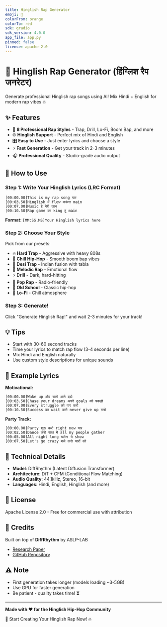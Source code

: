```yaml
---
title: Hinglish Rap Generator
emoji: 🎤
colorFrom: orange
colorTo: red
sdk: gradio
sdk_version: 4.0.0
app_file: app.py
pinned: false
license: apache-2.0
---
```


# 🎤 Hinglish Rap Generator (हिंग्लिश रैप जनरेटर)

Generate professional Hinglish rap songs using AI! Mix Hindi + English for modern rap vibes 🔥

## ✨ Features

- 🎵 **8 Professional Rap Styles** - Trap, Drill, Lo-Fi, Boom Bap, and more
- 🌐 **Hinglish Support** - Perfect mix of Hindi and English
- 🎛️ **Easy to Use** - Just enter lyrics and choose a style
- ⚡ **Fast Generation** - Get your track in 2-3 minutes
- 🎧 **Professional Quality** - Studio-grade audio output

## 🚀 How to Use

### Step 1: Write Your Hinglish Lyrics (LRC Format)

```
[00:00.00]This is my rap song यार
[00:03.50]Hinglish में flow करूंगा main
[00:07.00]Music है मेरी जान
[00:10.50]Rap game का king हूं main
```

**Format**: `[MM:SS.MS]Your Hinglish lyrics here`

### Step 2: Choose Your Style

Pick from our presets:
- 🔥 **Hard Trap** - Aggressive with heavy 808s
- 💎 **Chill Hip-Hop** - Smooth boom bap vibes
- 🌆 **Desi Trap** - Indian fusion with tabla
- 🎵 **Melodic Rap** - Emotional flow
- ⚡ **Drill** - Dark, hard-hitting
- 🌟 **Pop Rap** - Radio-friendly
- 🎹 **Old School** - Classic hip-hop
- 🌙 **Lo-Fi** - Chill atmosphere

### Step 3: Generate!

Click "Generate Hinglish Rap!" and wait 2-3 minutes for your track!

## 💡 Tips

- Start with 30-60 second tracks
- Time your lyrics to match rap flow (3-4 seconds per line)
- Mix Hindi and English naturally
- Use custom style descriptions for unique sounds

## 🎯 Example Lyrics

**Motivational:**
```lrc
[00:00.00]Wake up और चलो आगे बढ़ो
[00:03.50]Chase your dreams अपने goals को पकड़ो
[00:07.00]Every struggle को पार करो
[00:10.50]Success का wait करो never give up यारो
```

**Party Track:**
```lrc
[00:00.00]Party शुरू करो right now यार
[00:02.50]Dance करो साथ में all my people gather
[00:05.00]All night long चलेगा ये show
[00:07.50]Let's go crazy मजे करो यारों को
```

## 🔧 Technical Details

- **Model**: DiffRhythm (Latent Diffusion Transformer)
- **Architecture**: DiT + CFM (Conditional Flow Matching)
- **Audio Quality**: 44.1kHz, Stereo, 16-bit
- **Languages**: Hindi, English, Hinglish (and more)

## 📜 License

Apache License 2.0 - Free for commercial use with attribution

## 🙏 Credits

Built on top of **DiffRhythm** by ASLP-LAB
- [Research Paper](https://arxiv.org/abs/2503.01183)
- [GitHub Repository](https://github.com/cph0r/hindi-rapper)

## ⚠️ Note

- First generation takes longer (models loading ~3-5GB)
- Use GPU for faster generation
- Be patient - quality takes time! ⏳

---

**Made with ❤️ for the Hinglish Hip-Hop Community**

🎤 Start Creating Your Hinglish Rap Now! 🔥

